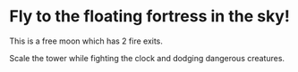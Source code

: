 # Fly to the floating fortress in the sky!

This is a free moon which has 2 fire exits.

Scale the tower while fighting the clock and dodging dangerous creatures. 
